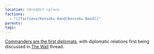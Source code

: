 ```yaml
---
location: \#reddit-rplace
factions:
  - "[[factions/Kessoku Band|Kessoku Band]]"
parents: 
tags: 
---
```

[Commanders are the first diplomats](https://discord.com/channels/1093664259273130084/1131230952119615600/1131483726510051338), with diplomatic relations first being discussed in [The Wall](https://discord.com/channels/1093664259273130084/1131483323731025991) thread.
